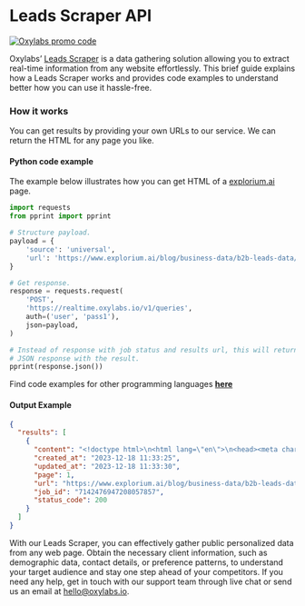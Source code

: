 # Leads Scraper API

[![Oxylabs promo code](https://user-images.githubusercontent.com/129506779/250792357-8289e25e-9c36-4dc0-a5e2-2706db797bb5.png)](https://oxylabs.go2cloud.org/aff_c?offer_id=7&aff_id=877&url_id=112)

Oxylabs’ [Leads Scraper](https://oxylabs.io/products/scraper-api/web/leads-scraper?utm_source=github&utm_medium=repositories&utm_campaign=product) is a data gathering solution allowing you to extract real-time information from any website effortlessly. This brief guide explains how a Leads Scraper works and provides code examples to understand better how you can use it hassle-free.

### How it works

You can get results by providing your own URLs to our service. We can return the HTML for any page you like.

#### Python code example

The example below illustrates how you can get HTML of a [explorium.ai](https://www.explorium.ai/blog/business-data/b2b-leads-data/#) page.

```python
import requests
from pprint import pprint

# Structure payload.
payload = {
    'source': 'universal',
    'url': 'https://www.explorium.ai/blog/business-data/b2b-leads-data/#'
}

# Get response.
response = requests.request(
    'POST',
    'https://realtime.oxylabs.io/v1/queries',
    auth=('user', 'pass1'),
    json=payload,
)

# Instead of response with job status and results url, this will return the
# JSON response with the result.
pprint(response.json())
```
Find code examples for other programming languages [**here**](https://github.com/oxylabs/leads-scraper/tree/main/code%20examples)

#### Output Example
```json
{
  "results": [
    {
      "content": "<!doctype html>\n<html lang=\"en\">\n<head><meta charset=\"UTF-8\"><script>if(navigator.userAgent.match(/M ... </html>",
      "created_at": "2023-12-18 11:33:25",
      "updated_at": "2023-12-18 11:33:30",
      "page": 1,
      "url": "https://www.explorium.ai/blog/business-data/b2b-leads-data/#",
      "job_id": "7142476947208057857",
      "status_code": 200
    }
  ]
}
```
With our Leads Scraper, you can effectively gather public personalized data from any web page. Obtain the necessary client information, such as demographic data, contact details, or preference patterns, to understand your target audience and stay one step ahead of your competitors. If you need any help, get in touch with our support team through live chat or send us an email at hello@oxylabs.io.

